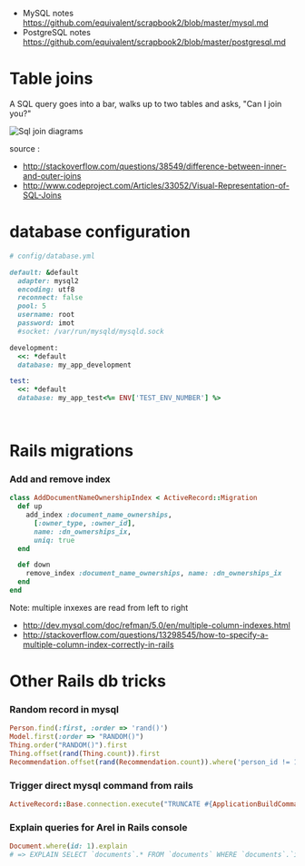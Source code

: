 * MySQL notes https://github.com/equivalent/scrapbook2/blob/master/mysql.md
* PostgreSQL notes https://github.com/equivalent/scrapbook2/blob/master/postgresql.md

# Table joins

A SQL query goes into a bar, walks up to two tables and asks, "Can I join you?"

![Sql join diagrams](https://raw.githubusercontent.com/equivalent/scrapbook2/master/assets/images/2014/sql-joins.png)

source :

* http://stackoverflow.com/questions/38549/difference-between-inner-and-outer-joins
* http://www.codeproject.com/Articles/33052/Visual-Representation-of-SQL-Joins

# database configuration

```ruby
# config/database.yml

default: &default
  adapter: mysql2
  encoding: utf8
  reconnect: false
  pool: 5
  username: root
  password: imot
  #socket: /var/run/mysqld/mysqld.sock

development:
  <<: *default
  database: my_app_development

test:
  <<: *default
  database: my_app_test<%= ENV['TEST_ENV_NUMBER'] %>

  
```

# Rails migrations

### Add and remove index

```ruby
class AddDocumentNameOwnershipIndex < ActiveRecord::Migration
  def up
    add_index :document_name_ownerships, 
      [:owner_type, :owner_id],
      name: :dn_ownerships_ix, 
      uniq: true
  end

  def down
    remove_index :document_name_ownerships, name: :dn_ownerships_ix
  end
end
```

Note: multiple inxexes are read from left to right

* http://dev.mysql.com/doc/refman/5.0/en/multiple-column-indexes.html
* http://stackoverflow.com/questions/13298545/how-to-specify-a-multiple-column-index-correctly-in-rails



# Other Rails db tricks

### Random record in mysql

~~~ruby
Person.find(:first, :order => 'rand()')
Model.first(:order => "RANDOM()") 
Thing.order("RANDOM()").first
Thing.offset(rand(Thing.count)).first
Recommendation.offset(rand(Recommendation.count)).where('person_id != 1').first
~~~

### Trigger direct mysql command from rails

~~~ruby
ActiveRecord::Base.connection.execute("TRUNCATE #{ApplicationBuildCommand.table_name}")  
~~~

### Explain queries for Arel in Rails console

```ruby
Document.where(id: 1).explain
# => EXPLAIN SELECT `documents`.* FROM `documents` WHERE `documents`.`id` = 1 AND (`documents`.`deleted_at` IS NULL)
```
